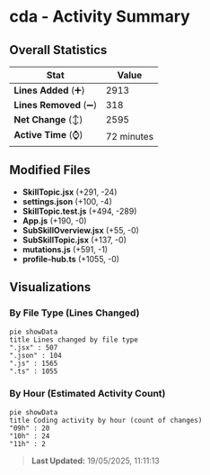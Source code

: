 # cda - Activity Summary 

## Overall Statistics

| Stat                   | Value                                                             |
| ---------------------- | ----------------------------------------------------------------- |
| **Lines Added** (➕)   | 2913                                          |
| **Lines Removed** (➖) | 318                                        |
| **Net Change** (↕)    | 2595                |
| **Active Time** (⌚)   | 72 minutes |


## Modified Files
- **SkillTopic.jsx** (+291, -24)
- **settings.json** (+100, -4)
- **SkillTopic.test.js** (+494, -289)
- **App.js** (+190, -0)
- **SubSkillOverview.jsx** (+55, -0)
- **SubSkillTopic.jsx** (+137, -0)
- **mutations.js** (+591, -1)
- **profile-hub.ts** (+1055, -0)

## Visualizations

### By File Type (Lines Changed)

```mermaid
pie showData
title Lines changed by file type
".jsx" : 507
".json" : 104
".js" : 1565
".ts" : 1055
```

### By Hour (Estimated Activity Count)

```mermaid
pie showData
title Coding activity by hour (count of changes)
"09h" : 20
"10h" : 24
"11h" : 2
```


> **Last Updated:** 19/05/2025, 11:11:13